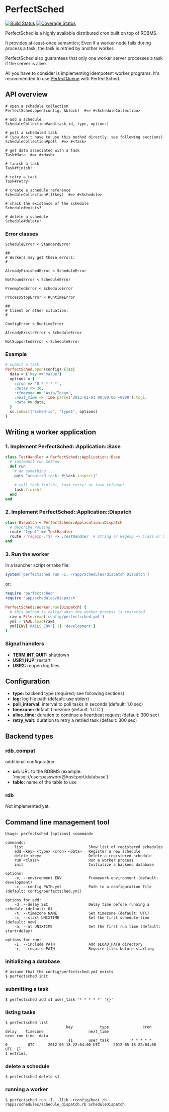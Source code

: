 # PerfectSched

[![Build Status](https://travis-ci.org/treasure-data/perfectsched.svg?branch=master)](https://travis-ci.org/treasure-data/perfectsched)
[![Coverage Status](https://coveralls.io/repos/treasure-data/perfectqueue/badge.svg?branch=master&service=github)](https://coveralls.io/github/treasure-data/perfectqueue?branch=master)

PerfectSched is a highly available distributed cron built on top of RDBMS.

It provides at-least-once semantics; Even if a worker node fails during process a task, the task is retried by another worker.

PerfectSched also guarantees that only one worker server processes a task if the server is alive.

All you have to consider is implementing idempotent worker programs. It's recommended to use [PerfectQueue](https://github.com/treasure-data/perfectqueue) with PerfectSched.


## API overview

```
# open a schedule collection
PerfectSched.open(config, &block)  #=> #<ScheduleCollection>

# add a schedule
ScheduleCollection#add(task_id, type, options)

# poll a scheduled task
# (you don't have to use this method directly. see following sections)
ScheduleCollection#poll  #=> #<Task>

# get data associated with a task
Task#data  #=> #<Hash>

# finish a task
Task#finish!

# retry a task
Task#retry!

# create a schedule reference
ScheduleCollection#[](key)  #=> #<Schedule>

# chack the existance of the schedule
Schedule#exists?

# delete a schedule
Schedule#delete!
```

### Error classes

```
ScheduleError < StandardError

##
# Workers may get these errors:
#

AlreadyFinishedError < ScheduleError

NotFoundError < ScheduleError

PreemptedError < ScheduleError

ProcessStopError < RuntimeError

##
# Client or other situation:
#

ConfigError < RuntimeError

AlreadyExistsError < ScheduleError

NotSupportedError < ScheduleError
```


### Example

```ruby
# submit a task
PerfectSched.open(config) {|sc|
  data = {'key'=>"value"}
  options = {
    :cron => '0 * * * *',
    :delay => 30,
    :timezone => 'Asia/Tokyo',
    :next_time => Time.parse('2013-01-01 00:00:00 +0900').to_i,
    :data => data,
  }
  sc.submit("sched-id", "type1", options)
}
```


## Writing a worker application

### 1. Implement PerfectSched::Application::Base

```ruby
class TestHandler < PerfectSched::Application::Base
  # implement run method
  def run
    # do something ...
    puts "acquired task: #{task.inspect}"

    # call task.finish!, task.retry! or task.release!
    task.finish!
  end
end
```

### 2. Implement PerfectSched::Application::Dispatch

```ruby
class Dispatch < PerfectSched::Application::Dispatch
  # describe routing
  route "type1" => TestHandler
  route /^regexp-.*$/ => :TestHandler  # String or Regexp => Class or Symbol
end
```

### 3. Run the worker

In a launcher script or rake file:

```ruby
system('perfectsched run -I. -rapp/schedules/dispatch Dispatch')
```

or:

```ruby
require 'perfectsched'
require 'app/schedules/dispatch'

PerfectSched::Worker.run(Dispatch) {
  # this method is called when the worker process is restarted
  raw = File.read('config/perfectsched.yml')
  yml = YAJL.load(raw)
  yml[ENV['RAILS_ENV'] || 'development']
}
```

### Signal handlers

- **TERM**,**INT**,**QUIT:** shutdown
- **USR1**,**HUP:** restart
- **USR2:** reopen log files

## Configuration

- **type:** backend type (required; see following sections)
- **log:** log file path (default: use stderr)
- **poll\_interval:** interval to poll tasks in seconds (default: 1.0 sec)
- **timezone:** default timezone (default: 'UTC')
- **alive\_time:** duration to continue a heartbeat request (default: 300 sec)
- **retry\_wait:** duration to retry a retried task (default: 300 sec)

## Backend types

### rdb\_compat

additional configuration:

- **url:** URL to the RDBMS (example: 'mysql://user:password@host:port/database')
- **table:** name of the table to use

### rdb

Not implemented yet.


## Command line management tool

```
Usage: perfectsched [options] <command>

commands:
    list                             Show list of registered schedules
    add <key> <type> <cron> <data>   Register a new schedule
    delete <key>                     Delete a registered schedule
    run <class>                      Run a worker process
    init                             Initialize a backend database

options:
    -e, --environment ENV            Framework environment (default: development)
    -c, --config PATH.yml            Path to a configuration file (default: config/perfectsched.yml)

options for add:
    -d, --delay SEC                  Delay time before running a schedule (default: 0)
    -t, --timezone NAME              Set timezone (default: UTC)
    -s, --start UNIXTIME             Set the first schedule time (default: now)
    -a, --at UNIXTIME                Set the first run time (default: start+delay)

options for run:
    -I, --include PATH               Add $LOAD_PATH directory
    -r, --require PATH               Require files before starting
```

### initializing a database

    # assume that the config/perfectsched.yml exists
    $ perfectsched init

### submitting a task

    $ perfectsched add s1 user_task '* * * * *' '{}'

### listing tasks

    $ perfectsched list
                               key            type               cron   delay    timezone                    next_time                next_run_time  data
                                s1       user_task          * * * * *       0         UTC      2012-05-18 22:04:00 UTC      2012-05-18 22:04:00 UTC  {}
    1 entries.

### delete a schedule

    $ perfectsched delete s1

### running a worker

    $ perfectsched run -I. -Ilib -rconfig/boot.rb -rapps/schedules/schedule_dispatch.rb ScheduleDispatch

